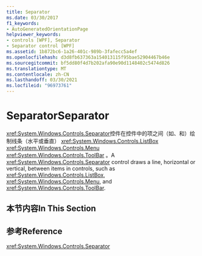 ```yaml
---
title: Separator
ms.date: 03/30/2017
f1_keywords:
- AutoGeneratedOrientationPage
helpviewer_keywords:
- controls [WPF], Separator
- Separator control [WPF]
ms.assetid: 1b872bc6-1a26-401c-989b-3fafecc5a4ef
ms.openlocfilehash: d3d8fb637363a154013115f95bae52904467b46e
ms.sourcegitcommit: bf5dd80f4d7b202afa90e90d1148402c5474d826
ms.translationtype: MT
ms.contentlocale: zh-CN
ms.lasthandoff: 03/30/2021
ms.locfileid: "96973761"
---
```

# <a name="separator"></a><span data-ttu-id="447aa-102">Separator</span><span class="sxs-lookup"><span data-stu-id="447aa-102">Separator</span></span>
<span data-ttu-id="447aa-103"><xref:System.Windows.Controls.Separator>控件在控件中的项之间（如、和）绘制线条（水平或垂直） <xref:System.Windows.Controls.ListBox> <xref:System.Windows.Controls.Menu> <xref:System.Windows.Controls.ToolBar> 。</span><span class="sxs-lookup"><span data-stu-id="447aa-103">A <xref:System.Windows.Controls.Separator> control draws a line, horizontal or vertical, between items in controls, such as <xref:System.Windows.Controls.ListBox>, <xref:System.Windows.Controls.Menu>, and <xref:System.Windows.Controls.ToolBar>.</span></span>  
  
## <a name="in-this-section"></a><span data-ttu-id="447aa-104">本节内容</span><span class="sxs-lookup"><span data-stu-id="447aa-104">In This Section</span></span>  
  
## <a name="reference"></a><span data-ttu-id="447aa-105">参考</span><span class="sxs-lookup"><span data-stu-id="447aa-105">Reference</span></span>  
 <xref:System.Windows.Controls.Separator>
